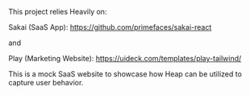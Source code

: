This project relies Heavily on:

Sakai (SaaS App): https://github.com/primefaces/sakai-react

and

Play (Marketing Website): https://uideck.com/templates/play-tailwind/

This is a mock SaaS website to showcase how Heap can be utilized to capture user behavior.

